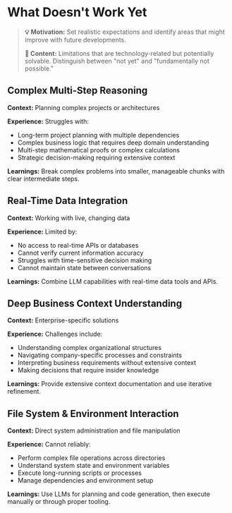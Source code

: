 # What Doesn't Work Yet

> **💡 Motivation:** Set realistic expectations and identify areas that might improve with future developments.
> 
> **📝 Content:** Limitations that are technology-related but potentially solvable. Distinguish between "not yet" and "fundamentally not possible."

## Complex Multi-Step Reasoning
**Context:** Planning complex projects or architectures

**Experience:** Struggles with:
- Long-term project planning with multiple dependencies
- Complex business logic that requires deep domain understanding
- Multi-step mathematical proofs or complex calculations
- Strategic decision-making requiring extensive context

**Learnings:** Break complex problems into smaller, manageable chunks with clear intermediate steps.

## Real-Time Data Integration
**Context:** Working with live, changing data

**Experience:** Limited by:
- No access to real-time APIs or databases
- Cannot verify current information accuracy
- Struggles with time-sensitive decision making
- Cannot maintain state between conversations

**Learnings:** Combine LLM capabilities with real-time data tools and APIs.

## Deep Business Context Understanding
**Context:** Enterprise-specific solutions

**Experience:** Challenges include:
- Understanding complex organizational structures
- Navigating company-specific processes and constraints
- Interpreting business requirements without extensive context
- Making decisions that require insider knowledge

**Learnings:** Provide extensive context documentation and use iterative refinement.

## File System & Environment Interaction
**Context:** Direct system administration and file manipulation

**Experience:** Cannot reliably:
- Perform complex file operations across directories
- Understand system state and environment variables
- Execute long-running scripts or processes
- Manage dependencies and environment setup

**Learnings:** Use LLMs for planning and code generation, then execute manually or through proper tooling.